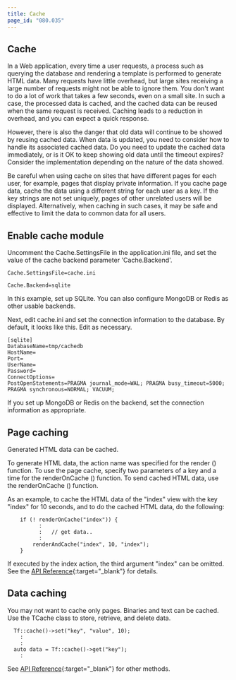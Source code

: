 ```yaml
---
title: Cache
page_id: "080.035"
---
```


## Cache

In a Web application, every time a user requests, a process such as querying the database and rendering a template is performed to generate HTML data. Many requests have little overhead, but large sites receiving a large number of requests might not be able to ignore them. You don't want to do a lot of work that takes a few seconds, even on a small site. In such a case, the processed data is cached, and the cached data can be reused when the same request is received. Caching leads to a reduction in overhead, and you can expect a quick response.

However, there is also the danger that old data will continue to be showed by reusing cached data. When data is updated, you need to consider how to handle its associated cached data. Do you need to update the cached data immediately, or is it OK to keep showing old data until the timeout expires? Consider the implementation depending on the nature of the data showed.

Be careful when using cache on sites that have different pages for each user, for example, pages that display private information. If you cache page data, cache the data using a different string for each user as a key. If the key strings are not set uniquely, pages of other unrelated users will be displayed. Alternatively, when caching in such cases, it may be safe and effective to limit the data to common data for all users.


## Enable cache module

Uncomment the Cache.SettingsFile in the application.ini file, and set the value of the cache backend parameter 'Cache.Backend'.
```
Cache.SettingsFile=cache.ini

Cache.Backend=sqlite
```
In this example, set up SQLite. You can also configure MongoDB or Redis as other usable backends.

Next, edit cache.ini and set the connection information to the database. By default, it looks like this. Edit as necessary.
```
[sqlite]
DatabaseName=tmp/cachedb
HostName=
Port=
UserName=
Password=
ConnectOptions=
PostOpenStatements=PRAGMA journal_mode=WAL; PRAGMA busy_timeout=5000; PRAGMA synchronous=NORMAL; VACUUM;
```

If you set up MongoDB or Redis on the backend, set the connection information as appropriate.

## Page caching

Generated HTML data can be cached.

To generate HTML data, the action name was specified for the render () function. To use the page cache, specify two parameters of a key and a time for the renderOnCache () function. To send cached HTML data, use the renderOnCache () function.

As an example, to cache the HTML data of the "index" view with the key "index" for 10 seconds, and to do the cached HTML data, do the following:
```
    if (! renderOnCache("index")) {
          :
          :   // get data..
          :
        renderAndCache("index", 10, "index");
    }
```

If executed by the index action, the third argument "index" can be omitted.
See the [API Reference](https://api-reference.treefrogframework.org/classTActionController.html){:target="_blank"} for details.

## Data caching

You may not want to cache only pages. Binaries and text can be cached.
Use the TCache class to store, retrieve, and delete data.

```
  Tf::cache()->set("key", "value", 10);
    :
    :
  auto data = Tf::cache()->get("key");
    :
```

See [API Reference](https://api-reference.treefrogframework.org/classTCache.html){:target="_blank"} for other methods.